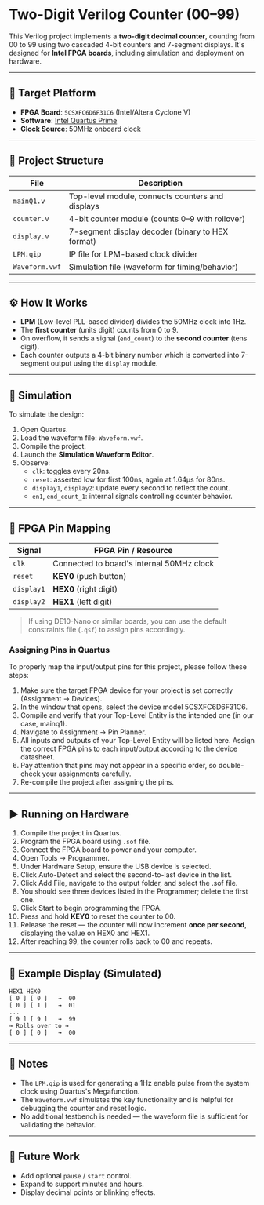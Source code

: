 # Two-Digit Verilog Counter (00–99)

This Verilog project implements a **two-digit decimal counter**, counting from 00 to 99 using two cascaded 4-bit counters and 7-segment displays. It's designed for **Intel FPGA boards**, including simulation and deployment on hardware.

---

## 🔧 Target Platform

- **FPGA Board**: `5CSXFC6D6F31C6` (Intel/Altera Cyclone V)
- **Software**: [Intel Quartus Prime](https://www.intel.com/content/www/us/en/software/programmable/quartus-prime/overview.html)
- **Clock Source**: 50MHz onboard clock

---

## 📁 Project Structure

| File              | Description                                     |
|-------------------|-------------------------------------------------|
| `mainQ1.v`        | Top-level module, connects counters and displays |
| `counter.v`       | 4-bit counter module (counts 0–9 with rollover) |
| `display.v`       | 7-segment display decoder (binary to HEX format) |
| `LPM.qip`         | IP file for LPM-based clock divider             |
| `Waveform.vwf`    | Simulation file (waveform for timing/behavior)  |

---

## ⚙️ How It Works

- **LPM** (Low-level PLL-based divider) divides the 50MHz clock into 1Hz.
- The **first counter** (units digit) counts from 0 to 9.
- On overflow, it sends a signal (`end_count`) to the **second counter** (tens digit).
- Each counter outputs a 4-bit binary number which is converted into 7-segment output using the `display` module.

---

## 🧪 Simulation

To simulate the design:

1. Open Quartus.
2. Load the waveform file: `Waveform.vwf`.
3. Compile the project.
4. Launch the **Simulation Waveform Editor**.
5. Observe:
   - `clk`: toggles every 20ns.
   - `reset`: asserted low for first 100ns, again at 1.64µs for 80ns.
   - `display1`, `display2`: update every second to reflect the count.
   - `en1`, `end_count_1`: internal signals controlling counter behavior.

---

## 🔌 FPGA Pin Mapping

| Signal       | FPGA Pin / Resource |
|--------------|---------------------|
| `clk`        | Connected to board's internal 50MHz clock |
| `reset`      | **KEY0** (push button) |
| `display1`   | **HEX0** (right digit) |
| `display2`   | **HEX1** (left digit)  |

> If using DE10-Nano or similar boards, you can use the default constraints file (`.qsf`) to assign pins accordingly.

### Assigning Pins in Quartus
To properly map the input/output pins for this project, please follow these steps:
1. Make sure the target FPGA device for your project is set correctly (Assignment → Devices).
2. In the window that opens, select the device model 5CSXFC6D6F31C6.
3. Compile and verify that your Top-Level Entity is the intended one (in our case, mainq1).
4. Navigate to Assignment → Pin Planner.
5. All inputs and outputs of your Top-Level Entity will be listed here. Assign the correct FPGA pins to each input/output according to the device datasheet.
6. Pay attention that pins may not appear in a specific order, so double-check your assignments carefully.
7. Re-compile the project after assigning the pins.

---

## ▶️ Running on Hardware

1. Compile the project in Quartus.
2. Program the FPGA board using `.sof` file.
3. Connect the FPGA board to power and your computer.
4. Open Tools → Programmer.
5. Under Hardware Setup, ensure the USB device is selected.
6. Click Auto-Detect and select the second-to-last device in the list.
7. Click Add File, navigate to the output folder, and select the .sof file.
8. You should see three devices listed in the Programmer; delete the first one.
9. Click Start to begin programming the FPGA.
10. Press and hold **KEY0** to reset the counter to 00.
11. Release the reset — the counter will now increment **once per second**, displaying the value on HEX0 and HEX1.
12. After reaching 99, the counter rolls back to 00 and repeats.

---

## 📸 Example Display (Simulated)

```
HEX1 HEX0
[ 0 ] [ 0 ]   →  00
[ 0 ] [ 1 ]   →  01
...
[ 9 ] [ 9 ]   →  99
→ Rolls over to →
[ 0 ] [ 0 ]   →  00
```

---

## 📌 Notes

- The `LPM.qip` is used for generating a 1Hz enable pulse from the system clock using Quartus's Megafunction.
- The `Waveform.vwf` simulates the key functionality and is helpful for debugging the counter and reset logic.
- No additional testbench is needed — the waveform file is sufficient for validating the behavior.

---

## 📂 Future Work

- Add optional `pause` / `start` control.
- Expand to support minutes and hours.
- Display decimal points or blinking effects.
